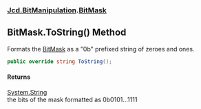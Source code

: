 ### [Jcd.BitManipulation](Jcd.BitManipulation.md 'Jcd.BitManipulation').[BitMask](Jcd.BitManipulation.BitMask.md 'Jcd.BitManipulation.BitMask')

## BitMask.ToString() Method

Formats the [BitMask](Jcd.BitManipulation.BitMask.md 'Jcd.BitManipulation.BitMask') as a "0b" prefixed string of zeroes
and ones.

```csharp
public override string ToString();
```

#### Returns

[System.String](https://docs.microsoft.com/en-us/dotnet/api/System.String 'System.String')  
the bits of the mask formatted as 0b0101...1111